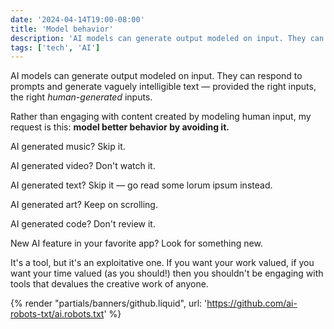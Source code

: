 ```yaml
---
date: '2024-04-14T19:00-08:00'
title: 'Model behavior'
description: 'AI models can generate output modeled on input. They can respond to prompts and generate vaguely intelligible text — provided the right inputs, the right human-generated inputs.'
tags: ['tech', 'AI']
---
```

AI models can generate output modeled on input. They can respond to prompts and generate vaguely intelligible text — provided the right inputs, the right *human-generated* inputs.<!-- excerpt -->

Rather than engaging with content created by modeling human input, my request is this: <strong class="highlight-text">model better behavior by avoiding it.</strong>

AI generated music? Skip it.

AI generated video? Don't watch it.

AI generated text? Skip it — go read some lorum ipsum instead.

AI generated art? Keep on scrolling.

AI generated code? Don't review it.

New AI feature in your favorite app? Look for something new.

It's a tool, but it's an exploitative one. If you want your work valued, if you want your time valued (as you should!) then you shouldn't be engaging with tools that devalues the creative work of anyone.

{% render "partials/banners/github.liquid", url: 'https://github.com/ai-robots-txt/ai.robots.txt' %}